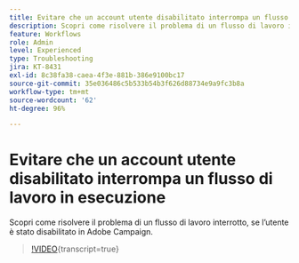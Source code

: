 ```yaml
---
title: Evitare che un account utente disabilitato interrompa un flusso di lavoro in esecuzione
description: Scopri come risolvere il problema di un flusso di lavoro interrotto, se l’utente è stato disabilitato in Adobe Campaign.
feature: Workflows
role: Admin
level: Experienced
type: Troubleshooting
jira: KT-8431
exl-id: 8c38fa38-caea-4f3e-881b-386e9100bc17
source-git-commit: 35e036486c5b533b54b3f626d88734e9a9fc3b8a
workflow-type: tm+mt
source-wordcount: '62'
ht-degree: 96%

---
```


# Evitare che un account utente disabilitato interrompa un flusso di lavoro in esecuzione

Scopri come risolvere il problema di un flusso di lavoro interrotto, se l’utente è stato disabilitato in Adobe Campaign.


>[!VIDEO](https://video.tv.adobe.com/v/335988?quality=12&learn=on){transcript=true}
